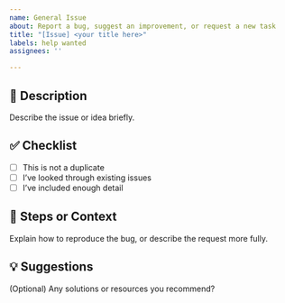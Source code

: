 ```yaml
---
name: General Issue
about: Report a bug, suggest an improvement, or request a new task
title: "[Issue] <your title here>"
labels: help wanted
assignees: ''

---
```


## 📝 Description
Describe the issue or idea briefly.

## ✅ Checklist
- [ ] This is not a duplicate
- [ ] I’ve looked through existing issues
- [ ] I’ve included enough detail

## 📍 Steps or Context
Explain how to reproduce the bug, or describe the request more fully.

## 💡 Suggestions
(Optional) Any solutions or resources you recommend?
